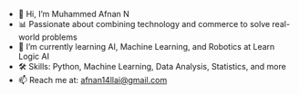 - 👋 Hi, I’m Muhammed Afnan N
- 📊 Passionate about combining technology and commerce to solve real-world problems
- 🌱 I’m currently learning AI, Machine Learning, and Robotics at Learn Logic AI
- 🛠️ Skills: Python, Machine Learning, Data Analysis, Statistics, and more
- 📫 Reach me at: afnan14llai@gmail.com

<!---
afnan0014/afnan0014 is a ✨ special ✨ repository because its `README.md` (this file) appears on your GitHub profile.
You can click the Preview link to take a look at your changes.
--->
